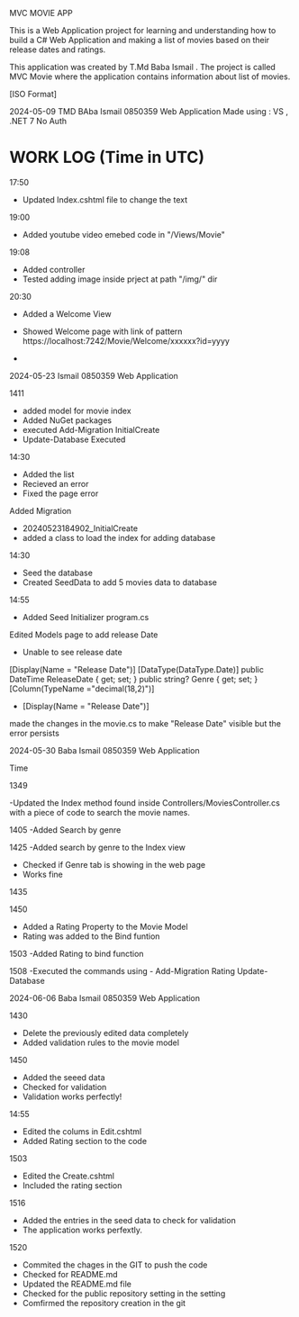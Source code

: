 MVC MOVIE APP 


This is a Web Application project for learning and understanding how to build a C# Web Application and making a list of movies based on their release dates and ratings.

This application was created by T.Md Baba Ismail . The project is called MVC Movie where the application contains information about list of movies. 


[ISO Format]

2024-05-09
TMD BAba Ismail
0850359
Web Application
Made using : VS , .NET 7
No Auth

# WORK LOG (Time in UTC) 

17:50 
- Updated Index.cshtml file to change the text

19:00
- Added youtube video emebed code in "/Views/Movie"

19:08
- Added controller
- Tested adding image inside prject at path "/img/" dir 

20:30
- Added a Welcome View
- Showed Welcome page with link of pattern https://localhost:7242/Movie/Welcome/xxxxxx?id=yyyy 



- 
2024-05-23
Ismail
0850359
Web Application

1411
- added model for movie index
- Added NuGet packages
- executed Add-Migration InitialCreate
- Update-Database Executed


14:30 
- Added the list 
- Recieved an error
- Fixed the page error 



Added Migration 

- 20240523184902_InitialCreate
- added a class to load the index for adding database

14:30
- Seed the database
- Created SeedData to add 5 movies data to database 


14:55
- Added Seed Initializer program.cs

Edited Models page to add release Date

- Unable to see release date 


 [Display(Name = "Release Date")]
    [DataType(DataType.Date)]
    public DateTime ReleaseDate { get; set; }
    public string? Genre { get; set; }
    [Column(TypeName ="decimal(18,2)")]

 - [Display(Name = "Release Date")]

 made the changes in the movie.cs to make "Release Date" visible but the error persists


2024-05-30
Baba Ismail
0850359
Web Application

Time 

1349

-Updated the Index method found inside Controllers/MoviesController.cs with a piece of code to search the movie names.


1405
-Added Search by genre

1425
-Added search by genre to the Index view
- Checked if Genre tab is showing in the web page
- Works fine

1435

1450
- Added a Rating Property to the Movie Model
- Rating was added to the Bind funtion 

1503
-Added Rating to bind function

1508
-Executed the commands using -
  Add-Migration Rating
  Update-Database

2024-06-06
Baba Ismail
0850359
Web Application

1430

- Delete the previously edited data completely
- Added validation rules to the movie model

1450
- Added the seeed data 
- Checked for validation 
- Validation works perfectly!

14:55
- Edited the colums in Edit.cshtml
- Added Rating section to the code

1503
- Edited the Create.cshtml 
- Included the rating section 

1516

- Added the entries in the seed data to check for validation
- The application works perfextly. 

1520
- Commited the chages in the GIT to push the code
- Checked for README.md
- Updated the README.md file
- Checked for the public repository setting in the setting 
- Comfirmed the repository creation in the git

 

